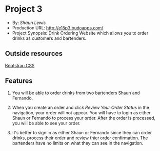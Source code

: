# Project 3
+ By: *Shaun Lewis*
+ Production URL: <http://e15p3.budoapps.com/>
+ Project Synopsis: Drink Ordering Website which allows you to order drinks as customers and bartenders.


## Outside resources

[Bootstrap CSS](https://getbootstrap.com/)



## Features

 1. You will be able to order drinks from two bartenders Shaun and Fernando. 
 
 2. When you create an order and click <em>Review Your Order Status</em> in the navigation, your order will not appear. You will have to login as either Shaun or Fernando to process your order. After the 
 order is processed, you will be able to see your order.

3. It's better to sign in as either Shaun or Fernando since they can order drinks, process their order and review thier order confirmation. The bartenders have no limits on what they can see in the navigation.









